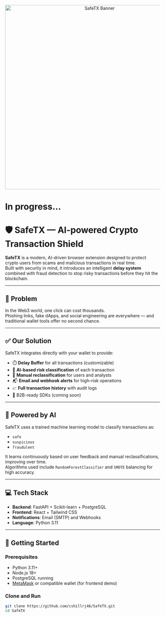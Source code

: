 <p align="center">
  <img src="banner.png" alt="SafeTX Banner" width="600"/>
</p>

# In progress...
# 🛡️ SafeTX — AI-powered Crypto Transaction Shield

**SafeTX** is a modern, AI-driven browser extension designed to protect crypto users from scams and malicious transactions in real time.  
Built with security in mind, it introduces an intelligent **delay system** combined with fraud detection to stop risky transactions before they hit the blockchain.

---

## 🚨 Problem

In the Web3 world, one click can cost thousands.  
Phishing links, fake dApps, and social engineering are everywhere — and traditional wallet tools offer no second chance.

---

## ✅ Our Solution

SafeTX integrates directly with your wallet to provide:
- ⏱️ **Delay Buffer** for all transactions (customizable)
- 🧠 **AI-based risk classification** of each transaction
- 🔁 **Manual reclassification** for users and analysts
- 📬 **Email and webhook alerts** for high-risk operations
- 📈 **Full transaction history** with audit logs
- 👥 B2B-ready SDKs (coming soon)

---

## 🧠 Powered by AI

SafeTX uses a trained machine learning model to classify transactions as:
- `safe`
- `suspicious`
- `fraudulent`

It learns continuously based on user feedback and manual reclassifications, improving over time.  
Algorithms used include `RandomForestClassifier` and `SMOTE` balancing for high accuracy.

---

## 💻 Tech Stack

- **Backend**: FastAPI + Scikit-learn + PostgreSQL  
- **Frontend**: React + Tailwind CSS  
- **Notifications**: Email (SMTP) and Webhooks  
- **Language**: Python 3.11

---

## 🚀 Getting Started

### Prerequisites

- Python 3.11+
- Node.js 18+
- PostgreSQL running
- [MetaMask](https://metamask.io/) or compatible wallet (for frontend demo)

### Clone and Run

```bash
git clone https://github.com/cshillrj46/SafeTX.git
cd SafeTX
